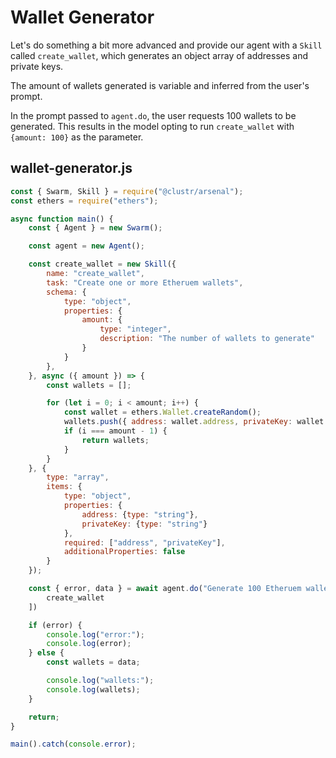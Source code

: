 # Wallet Generator

Let's do something a bit more advanced and provide our agent with a `Skill` called `create_wallet`, which generates an object array of addresses and private keys.

The amount of wallets generated is variable and inferred from the user's prompt.

In the prompt passed to `agent.do`, the user requests 100 wallets to be generated. This results in the model opting to run `create_wallet` with `{amount: 100}` as the parameter.

## wallet-generator.js

```js
const { Swarm, Skill } = require("@clustr/arsenal");
const ethers = require("ethers");

async function main() {
    const { Agent } = new Swarm();

    const agent = new Agent();

    const create_wallet = new Skill({
        name: "create_wallet",
        task: "Create one or more Etheruem wallets",
        schema: {
            type: "object",
            properties: {
                amount: {
                    type: "integer",
                    description: "The number of wallets to generate"
                }
            }
        },
    }, async ({ amount }) => {
        const wallets = [];

        for (let i = 0; i < amount; i++) {
            const wallet = ethers.Wallet.createRandom();
            wallets.push({ address: wallet.address, privateKey: wallet.privateKey });
            if (i === amount - 1) {
                return wallets;
            }
        }
    }, {
        type: "array",
        items: {
            type: "object",
            properties: {
                address: {type: "string"},
                privateKey: {type: "string"}
            },
            required: ["address", "privateKey"],
            additionalProperties: false
        }
    });

    const { error, data } = await agent.do("Generate 100 Etheruem wallets", [
        create_wallet
    ])

    if (error) {
        console.log("error:");
        console.log(error);
    } else {
        const wallets = data;

        console.log("wallets:");
        console.log(wallets);
    }

    return;
}

main().catch(console.error);
```
